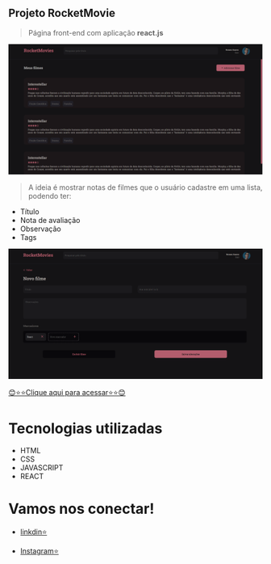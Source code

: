 ## Projeto RocketMovie

> Página front-end com aplicação <strong>react.js</strong>

![preview](./src/assets/previewReadme.png)

> A ideia é mostrar notas de filmes que o usuário cadastre em uma lista, podendo ter:

- Título
- Nota de avaliação
- Observação 
- Tags

![preview](./src/assets/previewReadme2.png)

[😊⭐⭐Clique aqui para acessar⭐⭐😊](https://romeusorionaet.github.io/RocketMovie/)

# Tecnologias utilizadas
- HTML
- CSS
- JAVASCRIPT
- REACT

# Vamos nos conectar!
- [linkdin⭐](https://www.linkedin.com/in/romeu-soares-87749a231/)

- [Instagram⭐](http://instagram.com/romeusoaresdesouto)